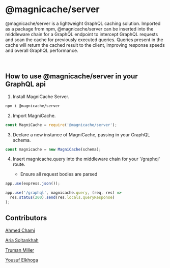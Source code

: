# @magnicache/server

@magnicache/server is a lightweight GraphQL caching solution. Imported as a package from npm, @magnicache/server can be inserted into the middleware chain for a GraphQL endpoint to intercept GraphQL requests and scan the cache for previously executed queries. Queries present in the cache will return the cached result to the client, improving response speeds and overall GraphQL performance.

<br>

## How to use @magnicache/server in your GraphQL api

1. Install MagniCache Server.

```bash
npm i @magnicache/server
```

2. Import MagniCache.

```js
const MagniCache = require('@magnicache/server');
```

3. Declare a new instance of MagniCache, passing in your GraphQL schema.

```js
const magnicache = new MagniCache(schema);
```

4. Insert magnicache.query into the middleware chain for your '/graphql' route.

   - Ensure all request bodies are parsed

```js
app.use(express.json());

app.use('/graphql', magnicache.query, (req, res) =>
  res.status(200).send(res.locals.queryResponse)
);
```

## Contributors

[Ahmed Chami](https://www.linkedin.com/in/ahmed-chami/)

[Aria Soltankhah](https://www.linkedin.com/in/ariasol/)

[Truman Miller](https://www.linkedin.com/in/truman-miller)

[Yousuf Elkhoga](https://www.linkedin.com/in/yousufelkhoga/)
